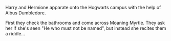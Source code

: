 Harry and Hermione apparate onto the Hogwarts campus with the help of Albus Dumbledore.

First they check the bathrooms and come across Moaning Myrtle. They ask her
if she's seen "He who must not be named", but instead she recites them
a riddle...